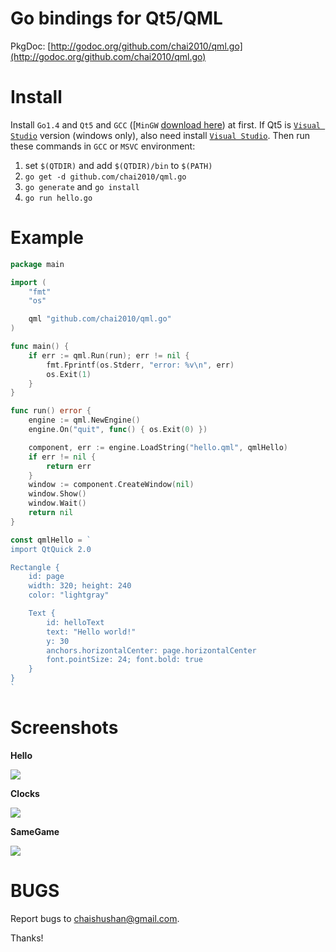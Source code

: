 Go bindings for Qt5/QML
=======================

PkgDoc: [http://godoc.org/github.com/chai2010/qml.go](http://godoc.org/github.com/chai2010/qml.go)

Install
=======

Install `Go1.4` and `Qt5` and `GCC` ([`MinGW` [download here](http://tdm-gcc.tdragon.net/download)) at first.
If Qt5 is [`Visual Studio`](http://msdn.microsoft.com/en-us/vstudio/aa718325.aspx) version (windows only), also need install
[`Visual Studio`](http://msdn.microsoft.com/en-us/vstudio/aa718325.aspx).
Then run these commands in `GCC` or `MSVC` environment:

1. set `$(QTDIR)` and add `$(QTDIR)/bin` to `$(PATH)` 
2. `go get -d github.com/chai2010/qml.go`
3. `go generate` and `go install`
4. `go run hello.go`

Example
=======

```Go
package main

import (
	"fmt"
	"os"

	qml "github.com/chai2010/qml.go"
)

func main() {
	if err := qml.Run(run); err != nil {
		fmt.Fprintf(os.Stderr, "error: %v\n", err)
		os.Exit(1)
	}
}

func run() error {
	engine := qml.NewEngine()
	engine.On("quit", func() { os.Exit(0) })

	component, err := engine.LoadString("hello.qml", qmlHello)
	if err != nil {
		return err
	}
	window := component.CreateWindow(nil)
	window.Show()
	window.Wait()
	return nil
}

const qmlHello = `
import QtQuick 2.0

Rectangle {
	id: page
	width: 320; height: 240
	color: "lightgray"

	Text {
		id: helloText
		text: "Hello world!"
		y: 30
		anchors.horizontalCenter: page.horizontalCenter
		font.pointSize: 24; font.bold: true
	}
}
`
```

Screenshots
===========

**Hello**

[![](https://raw.githubusercontent.com/chai2010/qml.go/master/screenshot/windows/hello.jpg)](https://github.com/chai2010/qml.go/blob/master/examples/hello/main.go)

**Clocks**

[![](https://raw.githubusercontent.com/chai2010/qml.go/master/screenshot/windows/clocks.png)](https://github.com/chai2010/qml.go/blob/master/examples/clocks/main.go)

**SameGame**

[![](https://raw.githubusercontent.com/chai2010/qml.go/master/screenshot/windows/samegame.png)](https://github.com/chai2010/qml.go/tree/master/examples/samegame)


BUGS
====

Report bugs to <chaishushan@gmail.com>.

Thanks!
